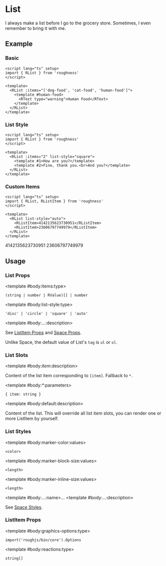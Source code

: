 <script lang="ts" setup>
import { RDetails, RList, RListItem, RSpace, RTable, RText } from 'roughness'
</script>

# List

I always make a list before I go to the grocery store. Sometimes, I even remember to bring it with me.

## Example

### Basic

<RDetails>
  <template #summary>Show Code</template>

```vue
<script lang="ts" setup>
import { RList } from 'roughness'
</script>

<template>
  <RList :items="['dog-food', 'cat-food', 'human-food']">
    <template #human-food>
      <RText type="warning">Human Food</RText>
    </template>
  </RList>
</template>
```

</RDetails>

<RList :items="['dog-food', 'cat-food', 'human-food']">
  <template #human-food>
    <RText type="warning">Human Food</RText>
  </template>
</RList>

### List Style

<RDetails>
  <template #summary>Show Code</template>

```vue
<script lang="ts" setup>
import { RList } from 'roughness'
</script>

<template>
  <RList :items="2" list-style="square">
    <template #1>How are you?</template>
    <template #2>Fine, thank you.<br>And you?</template>
  </RList>
</template>
```

</RDetails>

<RList :items="2" list-style="square">
  <template #1>How are you?</template>
  <template #2>Fine, thank you.<br>And you?</template>
</RList>

### Custom Items

<RDetails>
  <template #summary>Show Code</template>

```vue
<script lang="ts" setup>
import { RList, RListItem } from 'roughness'
</script>

<template>
  <RList list-style="auto">
    <RListItem>4142135623730951</RListItem>
    <RListItem>23606797749979</RListItem>
  </RList>
</template>
```

</RDetails>

<RList list-style="auto">
  <RListItem>4142135623730951</RListItem>
  <RListItem>23606797749979</RListItem>
</RList>

## Usage

### List Props

<RSpace overflow>
<RTable
  :columns="['name', 'type', 'default', 'description']"
  :rows="['items', 'list-style', '...']"
>
  <template #body:*:name="{ row }">{{ row }}</template>

  <template #body:items:type>

  `(string | number | RValue)[] | number`

  </template>
  <template #body:items:default>

  <RText type="error">Required</RText>.

  Or use [Custom Items](#custom-items).

  </template>
  <template #body:items:description>

  Item keys or data. Recommended to use all lowercase letters and hyphens and underscores as keys.

  When specified as number, integer strings of `1...n` will be generated as keys.

  </template>

  <template #body:list-style:type>

  `'disc' | 'circle' | 'square' | 'auto'`

  </template>
  <template #body:list-style:default>

  `'disc'`

  </template>
  <template #body:list-style:description>

  Marker style of the list. See [`list-style-type`](https://developer.mozilla.org/en-US/docs/Web/CSS/list-style-type).

  When specified as `auto`, the list will be **ordered** and the markers will be drawn by the user agent.

  </template>

  <template #body:...:description>

  See [ListItem Props](#listitem-props) and [Space Props](/components/space#props).

  Unlike Space, the default value of List's `tag` is `ul` or `ol`.

  </template>
</RTable>
</RSpace>

### List Slots

<RSpace overflow>
<RTable
  :columns="['name', 'parameters', 'description']"
  :rows="['_item_', '_*_', 'default']"
>
  <template #body:*:name="{ row }">{{ row.replace(/_(\w+)_/g, '[$1]').replace(/_\*_/g, '*') }}</template>

  <template #body:_item_:description>

  Content of the list item corresponding to `[item]`. Fallback to `*`.

  </template>

  <template #body:_*_:parameters>

  `{ item: string }`

  </template>
  <template #body:_*_:description>

  Content of each list item. Defaults to `startCase(keyOf(item))`.

  </template>

  <template #body:default:description>

  Content of the list. This will override all list item slots, you can render one or more ListItem by yourself.

  </template>
</RTable>
</RSpace>

### List Styles

<RSpace overflow>
<RTable
  :columns="['name', 'values', 'default', 'description']"
  :rows="['marker-color', 'marker-block-size', 'marker-inline-size', '...']"
>
  <template #body:*:name="{ row }">--r-list-{{ row }}</template>

  <template #body:marker-color:values>

  `<color>`

  </template>
  <template #body:marker-color:default>

  `var(--r-common-primary-color)`

  </template>
  <template #body:marker-color:description>
    Color of the list marker.
  </template>

  <template #body:marker-block-size:values>

  `<length>`

  </template>
  <template #body:marker-block-size:default>

  `var(--r-common-line-height)`

  </template>
  <template #body:marker-block-size:description>
    Area height of the list marker.
  </template>

  <template #body:marker-inline-size:values>

  `<length>`

  </template>
  <template #body:marker-inline-size:default>

  `1.5em`

  </template>
  <template #body:marker-inline-size:description>
    Area width of the list marker.
  </template>

  <template #body:...:name>...</template>
  <template #body:...:description>

  See [Space Styles](/components/space#styles).

  </template>
</RTable>
</RSpace>

### ListItem Props

<RSpace overflow>
<RTable
  :columns="['name', 'type', 'default', 'description']"
  :rows="['graphics-options', 'reactions']"
>
  <template #body:*:name="{ row }">{{ row }}</template>

  <template #body:graphics-options:type>

  `import('roughjs/bin/core').Options`

  </template>
  <template #body:graphics-options:description>

  [Options for Rough.js](https://github.com/rough-stuff/rough/wiki#options).

  See [Graphics Configuration](/components/graphics#component-prop).

  </template>

  <template #body:reactions:type>

  `string[]`

  </template>
  <template #body:reactions:default>

  `[]`

  </template>
  <template #body:reactions:description>

  States that trigger graphics redrawing.

  See [Reactions](/guide/theme#reactions).

  </template>
</RTable>
</RSpace>
